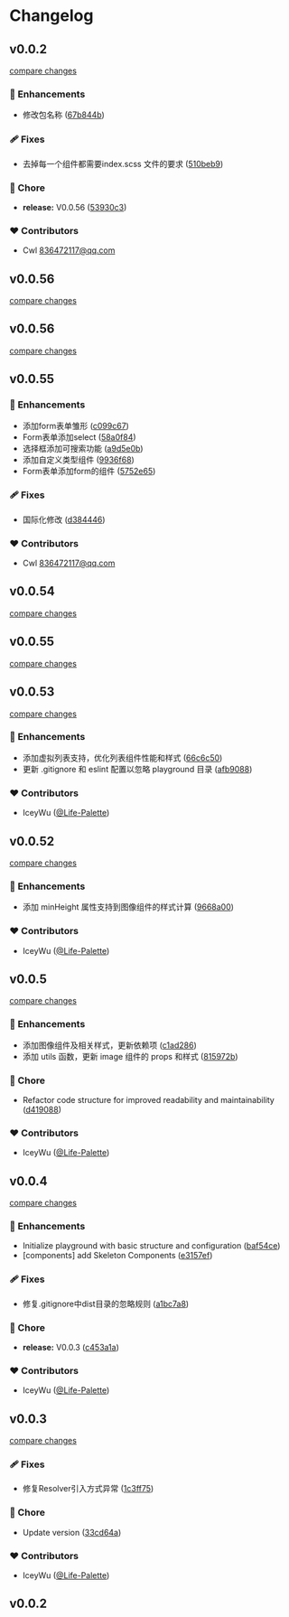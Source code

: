# Changelog

## v0.0.2

[compare changes](https://github.com/caiwenglong/uni-ui-plus/compare/v0.0.56...v0.0.2)

### 🚀 Enhancements

- 修改包名称 ([67b844b](https://github.com/caiwenglong/uni-ui-plus/commit/67b844b))

### 🩹 Fixes

- 去掉每一个组件都需要index.scss 文件的要求 ([510beb9](https://github.com/caiwenglong/uni-ui-plus/commit/510beb9))

### 🏡 Chore

- **release:** V0.0.56 ([53930c3](https://github.com/caiwenglong/uni-ui-plus/commit/53930c3))

### ❤️ Contributors

- Cwl <836472117@qq.com>

## v0.0.56

[compare changes](https://github.com/caiwenglong/uni-ui-plus/compare/v0.0.56...v0.0.56)

## v0.0.56

[compare changes](https://github.com/caiwenglong/uni-ui-plus/compare/v0.0.55...v0.0.56)

## v0.0.55


### 🚀 Enhancements

- 添加form表单雏形 ([c099c67](https://github.com/caiwenglong/uni-ui-plus/commit/c099c67))
- Form表单添加select ([58a0f84](https://github.com/caiwenglong/uni-ui-plus/commit/58a0f84))
- 选择框添加可搜索功能 ([a9d5e0b](https://github.com/caiwenglong/uni-ui-plus/commit/a9d5e0b))
- 添加自定义类型组件 ([9936f68](https://github.com/caiwenglong/uni-ui-plus/commit/9936f68))
- Form表单添加form的组件 ([5752e65](https://github.com/caiwenglong/uni-ui-plus/commit/5752e65))

### 🩹 Fixes

- 国际化修改 ([d384446](https://github.com/caiwenglong/uni-ui-plus/commit/d384446))

### ❤️ Contributors

- Cwl <836472117@qq.com>

## v0.0.54

[compare changes](https://github.com/iceywu/uni-ui-plus/compare/v0.0.53...v0.0.54)

## v0.0.55

[compare changes](https://github.com/iceywu/uni-ui-plus/compare/v0.0.54...v0.0.55)

## v0.0.53

[compare changes](https://github.com/iceywu/uni-ui-plus/compare/v0.0.52...v0.0.53)

### 🚀 Enhancements

- 添加虚拟列表支持，优化列表组件性能和样式 ([66c6c50](https://github.com/iceywu/uni-ui-plus/commit/66c6c50))
- 更新 .gitignore 和 eslint 配置以忽略 playground 目录 ([afb9088](https://github.com/iceywu/uni-ui-plus/commit/afb9088))

### ❤️ Contributors

- IceyWu ([@Life-Palette](https://github.com/Life-Palette))

## v0.0.52

[compare changes](https://github.com/iceywu/uni-ui-plus/compare/v0.0.5...v0.0.52)

### 🚀 Enhancements

- 添加 minHeight 属性支持到图像组件的样式计算 ([9668a00](https://github.com/iceywu/uni-ui-plus/commit/9668a00))

### ❤️ Contributors

- IceyWu ([@Life-Palette](https://github.com/Life-Palette))

## v0.0.5

[compare changes](https://github.com/iceywu/uni-ui-plus/compare/v0.0.4...v0.0.5)

### 🚀 Enhancements

- 添加图像组件及相关样式，更新依赖项 ([c1ad286](https://github.com/iceywu/uni-ui-plus/commit/c1ad286))
- 添加 utils 函数，更新 image 组件的 props 和样式 ([815972b](https://github.com/iceywu/uni-ui-plus/commit/815972b))

### 🏡 Chore

- Refactor code structure for improved readability and maintainability ([d419088](https://github.com/iceywu/uni-ui-plus/commit/d419088))

### ❤️ Contributors

- IceyWu ([@Life-Palette](https://github.com/Life-Palette))

## v0.0.4

[compare changes](https://github.com/iceywu/uni-ui-plus/compare/v0.0.3...v0.0.4)

### 🚀 Enhancements

- Initialize playground with basic structure and configuration ([baf54ce](https://github.com/iceywu/uni-ui-plus/commit/baf54ce))
- [components] add Skeleton Components ([e3157ef](https://github.com/iceywu/uni-ui-plus/commit/e3157ef))

### 🩹 Fixes

- 修复.gitignore中dist目录的忽略规则 ([a1bc7a8](https://github.com/iceywu/uni-ui-plus/commit/a1bc7a8))

### 🏡 Chore

- **release:** V0.0.3 ([c453a1a](https://github.com/iceywu/uni-ui-plus/commit/c453a1a))

### ❤️ Contributors

- IceyWu ([@Life-Palette](http://github.com/Life-Palette))

## v0.0.3

[compare changes](https://github.com/iceywu/uni-ui-plus/compare/v0.0.2...v0.0.3)

### 🩹 Fixes

- 修复Resolver引入方式异常 ([1c3ff75](https://github.com/iceywu/uni-ui-plus/commit/1c3ff75))

### 🏡 Chore

- Update version ([33cd64a](https://github.com/iceywu/uni-ui-plus/commit/33cd64a))

### ❤️ Contributors

- IceyWu ([@Life-Palette](http://github.com/Life-Palette))

## v0.0.2
